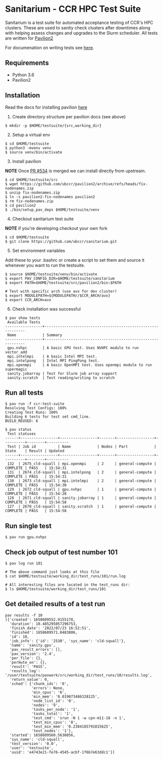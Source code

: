 # Sanitarium - CCR HPC Test Suite

Sanitarium is a test suite for automated acceptance testing of CCR's HPC
clusters. These are used to sanity check clusters after downtimes along with
helping assess changes and upgrades to the Slurm scheduler. All tests are
written for [Pavilion2](https://github.com/hpc/pavilion2)

For documenation on writing tests see [here](https://pavilion2.readthedocs.io/en/latest/).

## Requirements

- Python 3.6 
- Pavilion2

## Installation

Read the docs for installing pavilion [here](https://pavilion2.readthedocs.io/en/latest/install.html)

1. Create directory structure per pavilion docs (see above)

```
$ mkdir -p $HOME/testsuite/{src,working_dir}
```

2. Setup a virtual env

```
$ cd $HOME/testsuite
$ python3 -mvenv venv
$ source venv/bin/activate
```

3. Install pavilion

**NOTE** Once [PR #534](https://github.com/hpc/pavilion2/pull/524) is merged we
can install directly from upstream.

```
$ cd $HOME/testsuite/src
$ wget https://github.com/ubccr/pavilion2/archive/refs/heads/fix-nodenames.zip
$ unzip fix-nodenames.zip
$ ln -s pavilion2-fix-nodenames pavilion2
$ rm fix-nodenames.zip
$ cd pavilion2
$ ./bin/setup_pav_deps $HOME/testsuite/venv
```

4. Checkout sanitarium test suite

**NOTE** if you're developing checkout your own fork

```
$ cd $HOME/testsuite
$ git clone https://github.com/ubccr/sanitarium.git
```

5. Set environment variables 

Add these to your .bashrc or create a script to set them and source it whenever
you want to run the testsuite.

```
$ source $HOME/testsuite/venv/bin/activate
$ export PAV_CONFIG_DIR=$HOME/testsuite/sanitarium
$ export PATH=$HOME/testsuite/src/pavilion2/bin:$PATH

# Test with specific arch (use avx for dev cluster)
$ export MODULEPATH=${MODULEPATH//$CCR_ARCH/avx}
$ export CCR_ARCH=avx
```

6. Check installation was successful

```
$ pav show tests
 Available Tests                                                                
-----------------+-------------------------------------------------------------
 Name            | Summary                                                     
-----------------+-------------------------------------------------------------
 gpu.nvhpc       | A basic GPU test. Uses NVHPC module to run vector_add       
 mpi.intelmpi    | A basic Intel MPI test.                                     
 mpi.intelpong   | Intel MPI PingPong test.                                    
 mpi.openmpi     | A basic OpenMPI test. Uses openmpi module to run supermagic 
 sanity.jobarray | Test for Slurm job array support                            
 sanity.scratch  | Test reading/writing to scratch   
```

## Run all tests

```
$ pav run -f ccr-test-suite
Resolving Test Configs: 100%
Creating Test Runs: 100%
Building 6 tests for test set cmd_line.
BUILD_REUSED: 6

$ pav status
 Test statuses                                                                                
------+-----------------+-----------------+-------+-----------------+----------+--------+----------
 Test | Job id          | Name            | Nodes | Part            | State    | Result | Updated  
------+-----------------+-----------------+-------+-----------------+----------+--------+----------
 132  | 2675_cld-squall | mpi.openmpi     | 2     | general-compute | COMPLETE | PASS   | 15:54:31 
 131  | 2674_cld-squall | mpi.intelpong   | 2     | general-compute | COMPLETE | PASS   | 15:54:31 
 130  | 2673_cld-squall | mpi.intelmpi    | 2     | general-compute | COMPLETE | PASS   | 15:54:30 
 129  | 2672_cld-squall | gpu.nvhpc       | 1     | general-compute | COMPLETE | PASS   | 15:54:28 
 128  | 2671_cld-squall | sanity.jobarray | 1     | general-compute | COMPLETE | PASS   | 15:54:58 
 127  | 2670_cld-squall | sanity.scratch  | 1     | general-compute | COMPLETE | PASS   | 15:54:58 
```

## Run single test

```
$ pav run gpu.nvhpc
```

## Check job output of test number 101

```
$ pav log run 101

# The above command just looks at this file
$ cat $HOME/testsuite/working_dir/test_runs/101/run.log

# All interesting files are located in the test_runs dir:
$ ls $HOME/testsuite/working_dir/test_runs/101
```

## Get detailed results of a test run

```
pav results -f 10
[{'created': 1658609552.9155178,
  'duration': 10.485295057296753,
  'finish_date': '2022/07/23 16:52:51',
  'finished': 1658609571.0483806,
  'id': 10,
  'job_info': {'id': '2530', 'sys_name': 'cld-squall'},
  'name': 'sanity.gpu',
  'pav_result_errors': [],
  'pav_version': '2.4',
  'per_file': {},
  'permute_on': {},
  'result': 'PASS',
  'results_log': '/user/testsuite/pavwork/src/working_dir/test_runs/10/results.log',
  'return_value': 0,
  'sched': {'chunk_ids': '0',
            'errors': None,
            'min_cpus': '6',
            'min_mem': '0.019073486328125',
            'node_list_id': '0',
            'nodes': '9',
            'tasks_per_node': '1',
            'tasks_total': '1',
            'test_cmd': 'srun -N 1 -w cpn-m11-18 -n 1',
            'test_min_cpus': '8',
            'test_min_mem': '0.2384185791015625',
            'test_nodes': '1'},
  'started': 1658609560.5630856,
  'sys_name': 'cld-squall',
  'test_version': '0.0',
  'user': 'testsuite',
  'uuid': 'e4743e21-fe76-4545-acbf-1f6b7e63ddc1'}]
```
